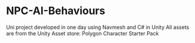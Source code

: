 # NPC-AI-Behaviours
Uni project developed in one day using Navmesh and C# in Unity
All assets are from the Unity Asset store: Polygon Character Starter Pack
